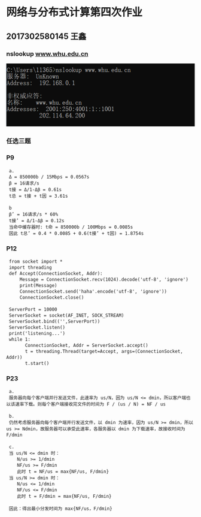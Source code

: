 # 网络与分布式计算第四次作业
## 2017302580145 王鑫
 ### nslookup www.whu.edu.cn

![](https://github.com/ihavenoideayet/ComputerNetworking/raw/master/2.4.PNG)

 ### 任选三题
 ### P9
     a.
     Δ = 850000b / 15Mbps = 0.0567s
     β = 16请求/s
     t接 = Δ/1-Δβ = 0.61s
     t总 = t接 + t因 = 3.61s

     b
     β’ = 16请求/s * 60%
     t接’ = Δ/1-Δβ = 0.12s
     当命中缓存器时: t命 = 850000b / 100Mbps = 0.0085s
     因此 t总’ = 0.4 * 0.0085 + 0.6(t接’ + t因) = 1.8754s
    
 ### P12
     from socket import *
     import threading
     def Accept(ConnectionSocket, Addr):
	     Message = ConnectionSocket.recv(1024).decode('utf-8', 'ignore')
	     print(Message)
	     ConnectionSocket.send('haha'.encode('utf-8', 'ignore')) 
	     ConnectionSocket.close()

     ServerPort = 10000
     ServerSocket = socket(AF_INET, SOCK_STREAM) 
     ServerSocket.bind(('',ServerPort))
     ServerSocket.listen()
     print('listening...')
     while 1:
	       ConnectionSocket, Addr = ServerSocket.accept() 
	       t = threading.Thread(target=Accept, args=(ConnectionSocket, Addr))
	       t.start()

 ### P23
     a.
     服务器向每个客户端并行发送文件，此速率为 us/N，因为 us/N <= dmin，所以客户端也以该速率下载。则每个客户端接收完文件的时间为 F / (us / N) = NF / us

     b.
     仍然考虑服务器向每个客户端并行发送文件，以 dmin 为速率，因为 us/N >= dmin，所以 us >= Ndmin，故服务器可以承受此速率，各服务器以 dmin 为下载速率，故接收时间为 F/dmin

     c.
     当 us/N <= dmin 时：
        N/us >= 1/dmin
        NF/us >= F/dmin
        此时 t = NF/us = max{NF/us, F/dmin}
     当 us/N >= dmin 时：
        N/us <= 1/dmin
        NF/us <= F/dmin
        此时 t = F/dmin = max{NF/us, F/dmin}

     因此：得出最小分发时间为 max{NF/us，F/dmin}